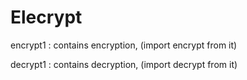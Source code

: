 # Elecrypt
encrypt1 : contains encryption, (import encrypt from it)

decrypt1 : contains decryption, (import decrypt from it)
